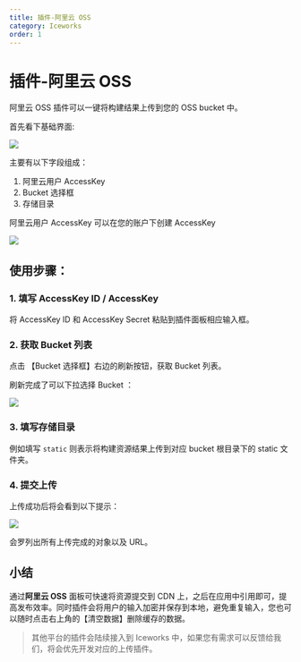 ```yaml
---
title: 插件-阿里云 OSS
category: Iceworks
order: 1
---
```


# 插件-阿里云 OSS

阿里云 OSS 插件可以一键将构建结果上传到您的 OSS bucket 中。

首先看下基础界面:

![](https://img.alicdn.com/tfs/TB1bg8qx1SSBuNjy0FlXXbBpVXa-982-712.png)

主要有以下字段组成：

1.  阿里云用户 AccessKey
2.  Bucket 选择框
3.  存储目录

阿里云用户 AccessKey 可以在您的账户下创建 AccessKey

![](https://img.alicdn.com/tfs/TB1MXFmxVOWBuNjy0FiXXXFxVXa-1780-1052.png)

## 使用步骤：

### 1. 填写 AccessKey ID / AccessKey

将 AccessKey ID 和 AccessKey Secret 粘贴到插件面板相应输入框。

### 2. 获取 Bucket 列表

点击 【Bucket 选择框】右边的刷新按钮，获取 Bucket 列表。

刷新完成了可以下拉选择 Bucket ：

![](https://img.alicdn.com/tfs/TB1bVhdxYSYBuNjSspiXXXNzpXa-1908-1368.png)

### 3. 填写存储目录

例如填写 `static` 则表示将构建资源结果上传到对应 bucket 根目录下的 static 文件夹。

### 4. 提交上传

上传成功后将会看到以下提示：

![](https://img.alicdn.com/tfs/TB1BBVixYGYBuNjy0FoXXciBFXa-1964-1424.png)

会罗列出所有上传完成的对象以及 URL。

## 小结

通过**阿里云 OSS** 面板可快速将资源提交到 CDN 上，之后在应用中引用即可，提高发布效率。同时插件会将用户的输入加密并保存到本地，避免重复输入，您也可以随时点击右上角的【清空数据】删除缓存的数据。

> 其他平台的插件会陆续接入到 Iceworks 中，如果您有需求可以反馈给我们，将会优先开发对应的上传插件。
